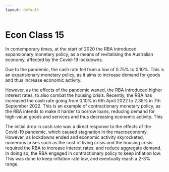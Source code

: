```yaml
---
layout: default
---
```


# Econ Class 15

In contemporary times, at the start of 2020 the RBA introduced expansionary monetary policy, as a means of revitalising the Australian economy, affected by the Covid-19 lockdowns.

Due to the pandemic, the cash rate fell from a low of 0.75% to 0.10%. This is an expansionary monetary policy, as it aims to increase demand for goods and thus increase economic activity.

However, as the effects of the pandemic waned, the RBA introduced higher interest rates, to also combat the housing crisis. Recently, the RBA has increased the cash rate going from 0.10% in 6th April 2022 to 2.35% in 7th September 2022. This is an example of contractionary monetary policy, as the RBA intends to make it harder to borrow loans, reducing demand for high-value goods and services and thus decreasing economic activity. This

The initial drop in cash rate was a direct response to the effects of the Covid-19 pandemic, which caused stagnation in the macroeconomy. However, as lockdowns ended and economic activity skyrocketed, numerous crises such as the cost of living crisis and the housing crisis required the RBA to increase interest rates, and reduce aggregate demand. In doing so, the RBA engaged in contractionary policy to keep inflation low. This was done to keep inflation rate low, and eventually reach a 2-3% range.


